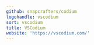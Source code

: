 ```yaml
---
github: snapcrafters/codium
logohandle: vscodium
sort: vscodium
title: VSCodium
website: 'https://vscodium.com/'
---
```

